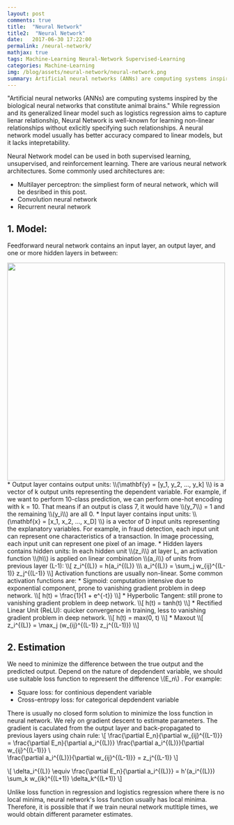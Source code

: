 ```yaml
---
layout: post
comments: true
title:  "Neural Network"
title2:  "Neural Network"
date:   2017-06-30 17:22:00
permalink: /neural-network/
mathjax: true
tags: Machine-Learning Neural-Network Supervised-Learning
categories: Machine-Learning
img: /blog/assets/neural-network/neural-network.png
summary: Artificial neural networks (ANNs) are computing systems inspired by the biological neural networks that constitute animal brains...
---
```



"Artificial neural networks (ANNs) are computing systems inspired by the biological neural networks that constitute animal brains." While regression and its generalized linear model such as logistics regression aims to capture lienar relationship, Neural Network is well-known for learning non-linear relationships without exlicitly specifying such relationships. A neural network model usually has better accuracy compared to linear models, but it lacks intepretability.

Neural Network model can be used in both supervised learning, unsupervised, and reinforcement learning. There are various neural network architectures. Some commonly used architectures are:
* Multilayer perceptron: the simpliest form of neural network, which will be desribed in this post.
* Convolution neural network
* Recurrent neural network

## 1. Model:
Feedforward neural network contains an input layer, an output layer, and one or more hidden layers in between:
<div class="imgcap">
<div >
    <img src="/blog/assets/neural-network/mlp.jpg" width = "500">
</div>
</div>
* Output layer contains output units: \\(\mathbf{y} = [y_1, y_2, ..., y_k] \\) is a vector of k output units representing the dependent variable. For example, if we want to perform 10-class prediction, we can perform one-hot encoding with k = 10. That means if an output is class 7, it would have \\(y_7\\) = 1 and the remaining \\(y_i\\) are all 0.
* Input layer contains input units: \\(\mathbf{x} = [x_1, x_2, ..., x_D] \\) is a vector of D input units representing the explanatory variables. For example, in fraud detection, each input unit can represent one characteristics of a transaction. In image processing, each input unit can represent one pixel of an image. 
* Hidden layers contains hidden units: In each hidden unit \\(z_i\\) at layer L, an activation function \\(h\\) is applied on linear combination \\(a_i\\) of units from previous layer (L-1):
\\[
z_i^{(L)} = h(a_i^{(L)} \\\
a_i^{(L)} = \sum_j w_{ij}^{(L-1)} z_j^{(L-1)}
\\]
Activation functions are usually non-linear. Some common activation functions are:
  * Sigmoid: computation intensive due to exponential component, prone to vanishing gradient problem in deep network.
  \\[
h(t) = \frac{1}{1 + e^{-t}}
\\]
  * Hyperbolic Tangent: still prone to vanishing gradient problem in deep network.
\\[
h(t) = tanh(t)
\\]
  * Rectified Linear Unit (ReLU): quicker convergence in training, less to vanishing gradient problem in deep network.
\\[
h(t) = max(0, t)
\\]
  * Maxout
\\[
z_i^{(L)} = \max_j (w_{ij}^{(L-1)} z_j^{(L-1)})
\\]
  
## 2. Estimation
We need to minimize the difference between the true output and the predicted output. Depend on the nature of depdendent variable, we should use suitable loss function to represent the difference \\(E_n\\) . For example:
* Square loss: for continious dependent variable
* Cross-entropy loss: for categorical depdendent variable

There is usually no closed form solution to minimize the loss function in neural network. We rely on gradient descent to estimate parameters. The gradient is caculated from the output layer and back-propagated to previous layers using chain rule:
\\[
\frac{\partial E_n}{\partial w_{ij}^{(L-1)}} = \frac{\partial E_n}{\partial a_i^{(L)}} \frac{\partial a_i^{(L)}}{\partial w_{ij}^{(L-1)}} \\\
\frac{\partial a_i^{(L)}}{\partial w_{ij}^{(L-1)}} = z_j^{(L-1)}
\\]

\\[
\delta_i^{(L)} \equiv \frac{\partial E_n}{\partial a_i^{(L)}} = h'(a_i^{(L)}) \sum_k w_{ik}^{(L+1)} \delta_k^{(L+1)}
\\]

Unlike loss function in regression and logistics regression where there is no local minima, neural network's loss function usually has local minima. Therefore, it is possible that if we train neural network mutltiple times, we would obtain different parameter estimates.
